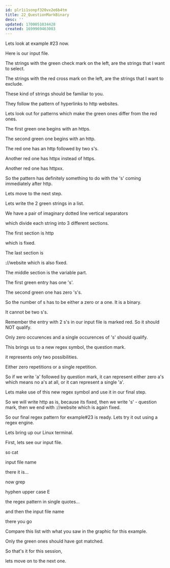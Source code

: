 ```yaml
---
id: plr1i1sonpf320vx2e6b4tm
title: 22_QuestionMarkBinary
desc: ''
updated: 1700051034428
created: 1699969463003
---
```

Lets look at example #23 now.

Here is our input file.

The strings with the green check mark on the left, are the strings that I want to select.

The strings with the red cross mark on the left, are the strings that I want to exclude.

These kind of strings should be familiar to you.

They follow the pattern of hyperlinks to http websites.

Lets look out for patterns which make the green ones differ from the red ones.

The first green one begins with an https.

The second green one begins with an http.

The red one has an http followed by two s's.

Another red one has httpx instead of https.

Another red one has httpxx.

So the pattern has definitely something to do with the 's' coming immediately after http.

Lets move to the next step.

Lets write the 2 green strings in a list.

We have a pair of imaginary dotted line vertical separators

which divide each string into 3 different sections.

The first section is http

which is fixed.

The last section is

://website which is also fixed.

The middle section is the variable part.

The first green entry has one 's'.

The second green one has zero 's's.

So the number of s has to be either a zero or a one. It is a binary.

It cannot be two s's.

Remember the entry with 2 s's in our input file is marked red. So it should NOT qualify.

Only zero occurences and a single occurences of 's' should qualify.

This brings us to a new regex symbol, the question mark.

it represents only two possibilities.

Either zero repetitions or a single repetition.

So if we write 'a' followed by question mark, it can represent either zero a's which means no a's at all, or it can represent a single 'a'.

Lets make use of this new regex symbol and use it in our final step.

So we will write http as is, because its fixed, then we write 's' - question mark, then we end with ://website which is again fixed.

So our final regex pattern for example#23 is ready. Lets try it out using a regex engine.

Lets bring up our Linux terminal.

First, lets see our input file.

so cat

input file name

there it is...

now grep

hyphen upper case E

the regex pattern in single quotes...

and then the input file name

there you go

Compare this list with what you saw in the graphic for this example.

Only the green ones should have got matched.

So that's it for this session,

lets move on to the next one.